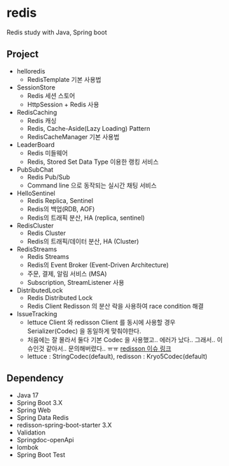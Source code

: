 # redis
Redis study with Java, Spring boot

## Project
- helloredis
  - RedisTemplate 기본 사용법
- SessionStore
  - Redis 세션 스토어
  - HttpSession + Redis 사용
- RedisCaching
  - Redis 캐싱
  - Redis, Cache-Aside(Lazy Loading) Pattern
  - RedisCacheManager 기본 사용법
- LeaderBoard
  - Redis 미들웨어
  - Redis, Stored Set Data Type 이용한 랭킹 서비스
- PubSubChat
  - Redis Pub/Sub
  - Command line 으로 동작되는 실시간 채팅 서비스
- HelloSentinel
  - Redis Replica, Sentinel
  - Redis의 백업(RDB, AOF)
  - Redis의 트래픽 분산, HA (replica, sentinel)
- RedisCluster
  - Redis Cluster
  - Redis의 트래픽/데이터 분산, HA (Cluster)
- RedisStreams
  - Redis Streams
  - Redis의 Event Broker (Event-Driven Architecture)
  - 주문, 결제, 알림 서비스 (MSA)
  - Subscription, StreamListener 사용
- DistributedLock
  - Redis Distributed Lock
  - Redis Client Redisson 의 분산 락을 사용하여 race condition 해결
- IssueTracking
  - lettuce Client 와 redisson Client 를 동시에 사용할 경우 Serializer(Codec) 을 동일하게 맞춰야한다.
  - 처음에는 잘 몰라서 둘다 기본 Codec 을 사용했고.. 에러가 났다.. 그래서.. 이슈인것 같아서.. 문의해버렸다.. ㅠㅠ [redisson 이슈 링크](https://github.com/redisson/redisson/issues/5072)
  - lettuce : StringCodec(default), redisson : Kryo5Codec(default)
  
## Dependency
- Java 17
- Spring Boot 3.X
- Spring Web
- Spring Data Redis
- redisson-spring-boot-starter 3.X
- Validation
- Springdoc-openApi
- lombok
- Spring Boot Test
